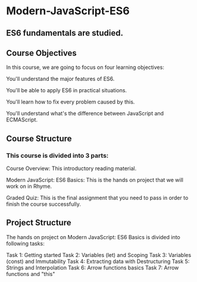 # Modern-JavaScript-ES6
## ES6 fundamentals are studied.

## Course Objectives
In this course, we are going to focus on four learning objectives:

You'll understand the major features of ES6.

You'll be able to apply ES6 in practical situations.

You'll learn how to fix every problem caused by this.

You'll understand what's the difference between JavaScript and ECMAScript.

## Course Structure
### This course is divided into 3 parts:

Course Overview: This introductory reading material.

Modern JavaScript: ES6 Basics: This is the hands on project that we will work on in Rhyme.

Graded Quiz: This is the final assignment that you need to pass in order to finish the course successfully.

## Project Structure
The hands on project on Modern JavaScript: ES6 Basics is divided into following tasks:

Task 1: Getting started
Task 2: Variables (let) and Scoping
Task 3: Variables (const) and Immutability
Task 4: Extracting data with Destructuring
Task 5: Strings and Interpolation
Task 6: Arrow functions basics
Task 7: Arrow functions and "this"